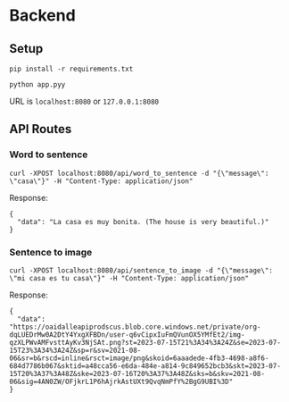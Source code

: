 # Backend

## Setup

```
pip install -r requirements.txt
```

```
python app.pyy
```

URL is `localhost:8080` or `127.0.0.1:8080`

## API Routes

### Word to sentence

```
curl -XPOST localhost:8080/api/word_to_sentence -d "{\"message\": \"casa\"}" -H "Content-Type: application/json"
```

Response:

```
{
  "data": "La casa es muy bonita. (The house is very beautiful.)"
}
```

### Sentence to image

```
curl -XPOST localhost:8080/api/sentence_to_image -d "{\"message\": \"mi casa es tu casa\"}" -H "Content-Type: application/json"
```

Response:

```
{
  "data": "https://oaidalleapiprodscus.blob.core.windows.net/private/org-dqLUEDrMw0A2DtY4YxgXFBDn/user-q6vCipxIuFmQVunOX5YMfEt2/img-qzXLPWvAMFvsttAyKv3NjSAt.png?st=2023-07-15T21%3A34%3A24Z&se=2023-07-15T23%3A34%3A24Z&sp=r&sv=2021-08-06&sr=b&rscd=inline&rsct=image/png&skoid=6aaadede-4fb3-4698-a8f6-684d7786b067&sktid=a48cca56-e6da-484e-a814-9c849652bcb3&skt=2023-07-15T20%3A37%3A48Z&ske=2023-07-16T20%3A37%3A48Z&sks=b&skv=2021-08-06&sig=4AN0ZW/OFjkrL1P6hAjrkAstUXt9QvqNmPfY%2BgG9UBI%3D"
}
```
